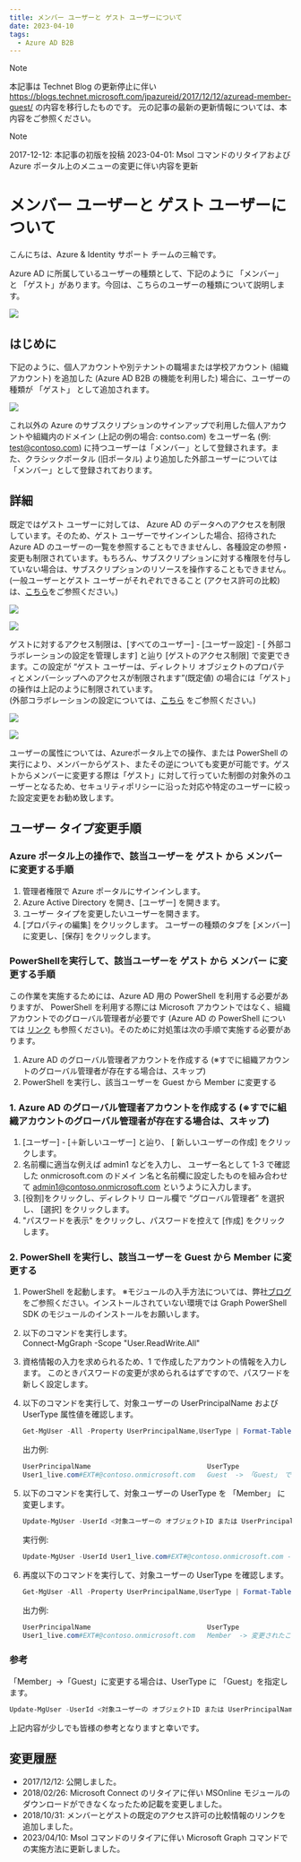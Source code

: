 ```yaml
---
title: メンバー ユーザーと ゲスト ユーザーについて
date: 2023-04-10
tags:
  - Azure AD B2B
---
```


> [!NOTE]
> 本記事は Technet Blog の更新停止に伴い https://blogs.technet.microsoft.com/jpazureid/2017/12/12/azuread-member-guest/ の内容を移行したものです。
> 元の記事の最新の更新情報については、本内容をご参照ください。

> [!NOTE]
> 2017-12-12: 本記事の初版を投稿
> 2023-04-01: Msol コマンドのリタイアおよび Azure ポータル上のメニューの変更に伴い内容を更新

# メンバー ユーザーと ゲスト ユーザーについて

こんにちは、Azure & Identity サポート チームの三輪です。

Azure AD に所属しているユーザーの種類として、下記のように 「メンバー」 と 「ゲスト」があります。今回は、こちらのユーザーの種類について説明します。

![](./member-and-guest-user/member-and-guest-new.png)

## はじめに

下記のように、個人アカウントや別テナントの職場または学校アカウント (組織アカウント) を追加した (Azure AD B2B の機能を利用した) 場合に、ユーザーの種類が 「ゲスト」 として追加されます。

![](./member-and-guest-user/personal-work-account.png)

これ以外の Azure のサブスクリプションのサインアップで利用した個人アカウントや組織内のドメイン (上記の例の場合: contso.com) をユーザー名 (例: test@contoso.com) に持つユーザーは「メンバー」として登録されます。また、クラシックポータル  (旧ポータル) より追加した外部ユーザーについては 「メンバー」として登録されております。

## 詳細

既定ではゲスト ユーザーに対しては、 Azure AD のデータへのアクセスを制限しています。そのため、ゲスト ユーザーでサインインした場合、招待された Azure AD のユーザーの一覧を参照することもできませんし、各種設定の参照・変更も制限されています。もちろん、サブスクリプションに対する権限を付与していない場合は、サブスクリプションのリソースを操作することもできません。  
(一般ユーザーとゲスト ユーザーがそれぞれできること (アクセス許可の比較) は、[こちら](https://learn.microsoft.com/ja-jp/azure/active-directory/fundamentals/users-default-permissions#compare-member-and-guest-default-permissions)をご参照ください。)

![](./member-and-guest-user/access-denied-new.png)

![](./member-and-guest-user/no-access-permission-new.png)

ゲストに対するアクセス制限は、[すべてのユーザー] - [ユーザー設定] - [ 外部コラボレーションの設定を管理します] と辿り [ゲストのアクセス制限] で変更できます。この設定が “ゲスト ユーザーは、ディレクトリ オブジェクトのプロパティとメンバーシップへのアクセスが制限されます”(既定値) の場合には「ゲスト」の操作は上記のように制限されています。  
(外部コラボレーションの設定については、[こちら](https://jpazureid.github.io/blog/azure-active-directory/external-collaboration-setting-b2b-access/) をご参照ください。)

![](./member-and-guest-user/guest-users-permissions-are-limited1-new.png)

![](./member-and-guest-user/guest-users-permissions-are-limited2-new.png)

ユーザーの属性については、Azureポータル上での操作、または PowerShell の実行により、メンバーからゲスト、またその逆についても変更が可能です。ゲストからメンバーに変更する際は「ゲスト」に対して行っていた制御の対象外のユーザーとなるため、セキュリティポリシーに沿った対応や特定のユーザーに絞った設定変更をお勧め致します。

## ユーザー タイプ変更手順

### Azure ポータル上の操作で、該当ユーザーを ゲスト から メンバー に変更する手順
1. 管理者権限で Azure ポータルにサインインします。
2. Azure Active Directory を開き、[ユーザー] を開きます。
3. ユーザー タイプを変更したいユーザーを開きます。
4. [プロパティの編集] をクリックします。
ユーザーの種類のタブを [メンバー] に変更し、[保存] をクリックします。

### PowerShellを実行して、該当ユーザーを ゲスト から メンバー に変更する手順
この作業を実施するためには、Azure AD 用の PowerShell  を利用する必要がありますが、 PowerShell を利用する際には Microsoft アカウントではなく、組織アカウントでのグローバル管理者が必要です (Azure AD の PowerShell については [リンク](https://jpazureid.github.io/blog/azure-active-directory/azuread-module-retirement3/) も参照ください)。そのために対処策は次の手順で実施する必要があります。

1. Azure AD のグローバル管理者アカウントを作成する (※すでに組織アカウントのグローバル管理者が存在する場合は、スキップ)
2. PowerShell を実行し、該当ユーザーを Guest から Member に変更する

### 1. Azure AD のグローバル管理者アカウントを作成する (※すでに組織アカウントのグローバル管理者が存在する場合は、スキップ)

1. [ユーザー] - [＋新しいユーザー] と辿り、 [ 新しいユーザーの作成]  をクリックします。
2. 名前欄に適当な例えば admin1 などを入力し、 ユーザー名として 1-3 で確認した onmicrosoft.com のドメイ
ン名と名前欄に設定したものを組み合わせて admin1@contoso.onmicrosoft.com というように入力します。
3. [役割]をクリックし、ディレクトリ ロール欄で “グローバル管理者” を選択し、 [選択] をクリックします。
4. "パスワードを表示" をクリックし、パスワードを控えて [作成] をクリックします。

### 2. PowerShell を実行し、該当ユーザーを Guest から Member に変更する

1. PowerShell を起動します。
※モジュールの入手方法については、弊社[ブログ](https://jpazureid.github.io/blog/azure-active-directory/azuread-module-retirement3/)をご参照ください。インストールされていない環境では  Graph PowerShell SDK のモジュールのインストールをお願いします。
2. 以下のコマンドを実行します。  
Connect-MgGraph -Scope "User.ReadWrite.All"
3. 資格情報の入力を求められるため、1 で作成したアカウントの情報を入力します。
このときパスワードの変更が求められるはずですので、パスワードを新しく設定します。
4. 以下のコマンドを実行して、対象ユーザーの UserPrincipalName および UserType 属性値を確認します。

    ```powershell
    Get-MgUser -All -Property UserPrincipalName,UserType | Format-Table UserPrincipalName,UserType
    ```

    出力例:

    ```powershell
    UserPrincipalName                             UserType
    User1_live.com#EXT#@contoso.onmicrosoft.com   Guest  -> 「Guest」 であることが確認できます。
    ```

5. 以下のコマンドを実行して、対象ユーザーの UserType を 「Member」 に変更します。

    ```powershell
    Update-MgUser -UserId <対象ユーザーの オブジェクトID または UserPrincipalName> -UserType Member
    ```

    実行例:

    ```powershell
    Update-MgUser -UserId User1_live.com#EXT#@contoso.onmicrosoft.com -UserType Member
    ```

 6. 再度以下のコマンドを実行して、対象ユーザーの UserType を確認します。

    ```powershell
    Get-MgUser -All -Property UserPrincipalName,UserType | Format-Table UserPrincipalName,UserType
    ```

    出力例:

    ```powershell
    UserPrincipalName                             UserType
    User1_live.com#EXT#@contoso.onmicrosoft.com   Member  -> 変更されたことを確認します。
    ```

### 参考

「Member」→「Guest」に変更する場合は、UserType に 「Guest」を指定します。

```powershell
Update-MgUser -UserId <対象ユーザーの オブジェクトID または UserPrincipalName> -UserType Guest
```

上記内容が少しでも皆様の参考となりますと幸いです。

## 変更履歴

- 2017/12/12: 公開しました。
- 2018/02/26: Microsoft Connect のリタイアに伴い MSOnline モジュールのダウンロードができなくなったため記載を変更しました。
- 2018/10/31: メンバーとゲストの既定のアクセス許可の比較情報のリンクを追加しました。
- 2023/04/10: Msol コマンドのリタイアに伴い Microsoft Graph コマンドでの実施方法に更新しました。
